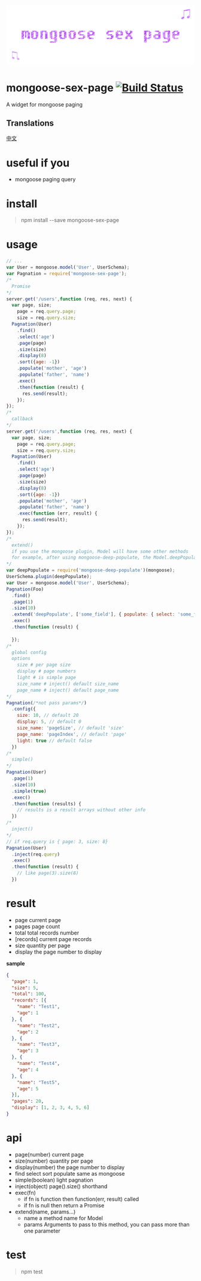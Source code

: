 # ﻿![mongoose-sex-page](static/logo.gif)

# mongoose-sex-page [![Build Status](https://travis-ci.org/dtboy1995/mongoose-sex-page.svg?branch=master)](https://travis-ci.org/dtboy1995/mongoose-sex-page)
A widget for mongoose paging

## Translations
[中文](README_CN.md)

# useful if you
- mongoose paging query

# install
> npm install --save mongoose-sex-page

# usage
```javascript
// ...
var User = mongoose.model('User', UserSchema);
var Pagnation = require('mongoose-sex-page');
/*
  Promise
*/
server.get('/users',function (req, res, next) {
  var page, size;
    page = req.query.page;
    size = req.query.size;
  Pagnation(User)
    .find()
    .select('age')
    .page(page)
    .size(size)
    .display(8)
    .sort({age: -1})
    .populate('mother', 'age')
    .populate('father', 'name')
    .exec()
    .then(function (result) {
      res.send(result);
    });
});
/*
  callback
*/
server.get('/users',function (req, res, next) {
  var page, size;
    page = req.query.page;
    size = req.query.size;
  Pagnation(User)
    .find()
    .select('age')
    .page(page)
    .size(size)
    .display(8)
    .sort({age: -1})
    .populate('mother', 'age')
    .populate('father', 'name')
    .exec(function (err, result) {
      res.send(result);
    });
});
/*
  extend()
  if you use the mongoose plugin, Model will have some other methods
  for example, after using mongoose-deep-populate, the Model.deepPopulate method exists
*/
var deepPopulate = require('mongoose-deep-populate')(mongoose);
UserSchema.plugin(deepPopulate);
var User = mongoose.model('User', UserSchema);
Pagnation(Foo)
  .find()
  .page(1)
  .size(10)
  .extend('deepPopulate', ['some_field'], { populate: { select: 'some_field'}})
  .exec()
  .then(function (result) {

  });
/*
  global config
  options
    size # per page size
    display # page numbers
    light # is simple page
    size_name # inject() default size_name
    page_name # inject() default page_name
*/
Pagnation(/*not pass params*/)
  .config({
    size: 10, // default 20
    display: 5, // default 0
    size_name: 'pageSize', // default 'size'
    page_name: 'pageIndex', // default 'page'
    light: true // default false
  })
/*
  simple()
*/
Pagnation(User)
  .page(1)
  .size(10)
  .simple(true)
  .exec()
  .then(function (results) {
    // results is a result arrays without other info
  })
/*
  inject()
*/
// if req.query is { page: 3, size: 8}
Pagnation(User)
  .inject(req.query)
  .exec()
  .then(function (result) {
    // like page(3).size(8)
  })
```

# result
- page current page
- pages page count
- total total records number
- [records] current page records
- size quantity per page
- display the page number to display

**sample**
``` json
{
  "page": 1,
  "size": 5,
  "total": 100,
  "records": [{
    "name": "Test1",
    "age": 1
  }, {
    "name": "Test2",
    "age": 2
  }, {
    "name": "Test3",
    "age": 3
  }, {
    "name": "Test4",
    "age": 4
  }, {
    "name": "Test5",
    "age": 5
  }],
  "pages": 20,
  "display": [1, 2, 3, 4, 5, 6]
}
```

# api
- page(number)  current page
- size(number)  quantity per page
- display(number)  the page number to display
- find select sort populate  same as mongoose
- simple(boolean) light pagnation
- inject(object) page().size() shorthand
- exec(fn)
  - if fn is function then function(err, result) called
  - if fn is null then return a Promise
- extend(name, params...)
  - name a method name for Model
  - params Arguments to pass to this method, you can pass more than one parameter

# test
> npm test
